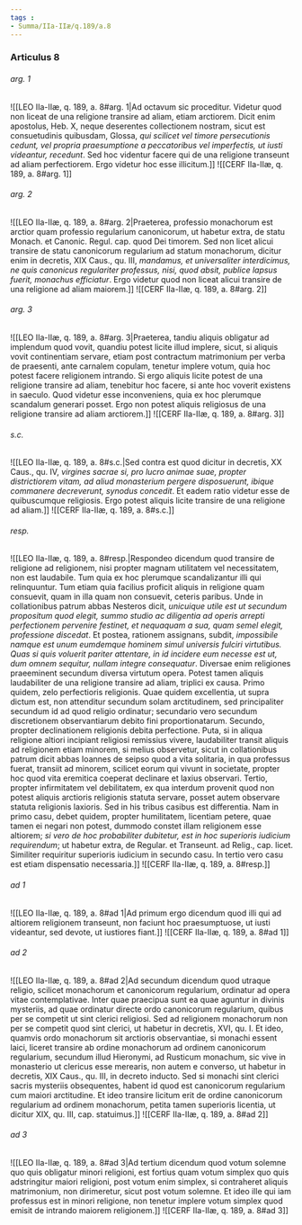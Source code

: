 ```yaml
---
tags : 
- Summa/IIa-IIæ/q.189/a.8
---
```


### Articulus 8

###### arg. 1
![[LEO IIa-IIæ, q. 189, a. 8#arg. 1|Ad octavum sic proceditur. Videtur quod non liceat de una religione transire ad aliam, etiam arctiorem. Dicit enim apostolus, Heb. X, neque deserentes collectionem nostram, sicut est consuetudinis quibusdam, Glossa, *qui scilicet vel timore persecutionis cedunt, vel propria praesumptione a peccatoribus vel imperfectis, ut iusti videantur, recedunt*. Sed hoc videntur facere qui de una religione transeunt ad aliam perfectiorem. Ergo videtur hoc esse illicitum.]]
![[CERF IIa-IIæ, q. 189, a. 8#arg. 1]]

###### arg. 2
![[LEO IIa-IIæ, q. 189, a. 8#arg. 2|Praeterea, professio monachorum est arctior quam professio regularium canonicorum, ut habetur extra, de statu Monach. et Canonic. Regul. cap. quod Dei timorem. Sed non licet alicui transire de statu canonicorum regularium ad statum monachorum, dicitur enim in decretis, XIX Caus., qu. III, *mandamus, et universaliter interdicimus, ne quis canonicus regulariter professus, nisi, quod absit, publice lapsus fuerit, monachus efficiatur*. Ergo videtur quod non liceat alicui transire de una religione ad aliam maiorem.]]
![[CERF IIa-IIæ, q. 189, a. 8#arg. 2]]

###### arg. 3
![[LEO IIa-IIæ, q. 189, a. 8#arg. 3|Praeterea, tandiu aliquis obligatur ad implendum quod vovit, quandiu potest licite illud implere, sicut, si aliquis vovit continentiam servare, etiam post contractum matrimonium per verba de praesenti, ante carnalem copulam, tenetur implere votum, quia hoc potest facere religionem intrando. Si ergo aliquis licite potest de una religione transire ad aliam, tenebitur hoc facere, si ante hoc voverit existens in saeculo. Quod videtur esse inconveniens, quia ex hoc plerumque scandalum generari posset. Ergo non potest aliquis religiosus de una religione transire ad aliam arctiorem.]]
![[CERF IIa-IIæ, q. 189, a. 8#arg. 3]]

###### s.c.
![[LEO IIa-IIæ, q. 189, a. 8#s.c.|Sed contra est quod dicitur in decretis, XX Caus., qu. IV, *virgines sacrae si, pro lucro animae suae, propter districtiorem vitam, ad aliud monasterium pergere disposuerunt, ibique commanere decreverunt, synodus concedit*. Et eadem ratio videtur esse de quibuscumque religiosis. Ergo potest aliquis licite transire de una religione ad aliam.]]
![[CERF IIa-IIæ, q. 189, a. 8#s.c.]]

###### resp.
![[LEO IIa-IIæ, q. 189, a. 8#resp.|Respondeo dicendum quod transire de religione ad religionem, nisi propter magnam utilitatem vel necessitatem, non est laudabile. Tum quia ex hoc plerumque scandalizantur illi qui relinquuntur. Tum etiam quia facilius proficit aliquis in religione quam consuevit, quam in illa quam non consuevit, ceteris paribus. Unde in collationibus patrum abbas Nesteros dicit, *unicuique utile est ut secundum propositum quod elegit, summo studio ac diligentia ad operis arrepti perfectionem pervenire festinet, et nequaquam a sua, quam semel elegit, professione discedat*. Et postea, rationem assignans, subdit, *impossibile namque est unum eumdemque hominem simul universis fulciri virtutibus. Quas si quis voluerit pariter attentare, in id incidere eum necesse est ut, dum omnem sequitur, nullam integre consequatur*. Diversae enim religiones praeeminent secundum diversa virtutum opera. Potest tamen aliquis laudabiliter de una religione transire ad aliam, triplici ex causa. Primo quidem, zelo perfectioris religionis. Quae quidem excellentia, ut supra dictum est, non attenditur secundum solam arctitudinem, sed principaliter secundum id ad quod religio ordinatur; secundario vero secundum discretionem observantiarum debito fini proportionatarum. Secundo, propter declinationem religionis debita perfectione. Puta, si in aliqua religione altiori incipiant religiosi remissius vivere, laudabiliter transit aliquis ad religionem etiam minorem, si melius observetur, sicut in collationibus patrum dicit abbas Ioannes de seipso quod a vita solitaria, in qua professus fuerat, transiit ad minorem, scilicet eorum qui vivunt in societate, propter hoc quod vita eremitica coeperat declinare et laxius observari. Tertio, propter infirmitatem vel debilitatem, ex qua interdum provenit quod non potest aliquis arctioris religionis statuta servare, posset autem observare statuta religionis laxioris. Sed in his tribus casibus est differentia. Nam in primo casu, debet quidem, propter humilitatem, licentiam petere, quae tamen ei negari non potest, dummodo constet illam religionem esse altiorem; *si vero de hoc probabiliter dubitetur, est in hoc superioris iudicium requirendum*; ut habetur extra, de Regular. et Transeunt. ad Relig., cap. licet. Similiter requiritur superioris iudicium in secundo casu. In tertio vero casu est etiam dispensatio necessaria.]]
![[CERF IIa-IIæ, q. 189, a. 8#resp.]]

###### ad 1
![[LEO IIa-IIæ, q. 189, a. 8#ad 1|Ad primum ergo dicendum quod illi qui ad altiorem religionem transeunt, non faciunt hoc praesumptuose, ut iusti videantur, sed devote, ut iustiores fiant.]]
![[CERF IIa-IIæ, q. 189, a. 8#ad 1]]

###### ad 2
![[LEO IIa-IIæ, q. 189, a. 8#ad 2|Ad secundum dicendum quod utraque religio, scilicet monachorum et canonicorum regularium, ordinatur ad opera vitae contemplativae. Inter quae praecipua sunt ea quae aguntur in divinis mysteriis, ad quae ordinatur directe ordo canonicorum regularium, quibus per se competit ut sint clerici religiosi. Sed ad religionem monachorum non per se competit quod sint clerici, ut habetur in decretis, XVI, qu. I. Et ideo, quamvis ordo monachorum sit arctioris observantiae, si monachi essent laici, liceret transire ab ordine monachorum ad ordinem canonicorum regularium, secundum illud Hieronymi, ad Rusticum monachum, sic vive in monasterio ut clericus esse merearis, non autem e converso, ut habetur in decretis, XIX Caus., qu. III, in decreto inducto. Sed si monachi sint clerici sacris mysteriis obsequentes, habent id quod est canonicorum regularium cum maiori arctitudine. Et ideo transire licitum erit de ordine canonicorum regularium ad ordinem monachorum, petita tamen superioris licentia, ut dicitur XIX, qu. III, cap. statuimus.]]
![[CERF IIa-IIæ, q. 189, a. 8#ad 2]]

###### ad 3
![[LEO IIa-IIæ, q. 189, a. 8#ad 3|Ad tertium dicendum quod votum solemne quo quis obligatur minori religioni, est fortius quam votum simplex quo quis adstringitur maiori religioni, post votum enim simplex, si contraheret aliquis matrimonium, non dirimeretur, sicut post votum solemne. Et ideo ille qui iam professus est in minori religione, non tenetur implere votum simplex quod emisit de intrando maiorem religionem.]]
![[CERF IIa-IIæ, q. 189, a. 8#ad 3]]

